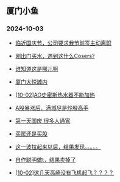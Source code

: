 ## 厦门小鱼 
### 2024-10-03

+ [临近国庆节，公司要求我节前签主动离职](http://bbs.xmfish.com/read-htm-tid-18248338.html)

+ [刚出门买水，遇到这什么Cosers?](http://bbs.xmfish.com/read-htm-tid-18248333.html)

+ [谁知道这是哪儿啊](http://bbs.xmfish.com/read-htm-tid-18248274.html)

+ [厦门大悦城内](http://bbs.xmfish.com/read-htm-tid-18248324.html)

+ [[10-02]AO史密斯热水器不能加热](http://bbs.xmfish.com/read-htm-tid-18248271.html)

+ [A股暴涨后，满城尽是炒股高手](http://bbs.xmfish.com/read-htm-tid-18248331.html)

+ [第一天国庆 很多人通宵](http://bbs.xmfish.com/read-htm-tid-18248277.html)

+ [买房还是买股](http://bbs.xmfish.com/read-htm-tid-18248328.html)

+ [这一波拉起来以后，结果发现。。。。。](http://bbs.xmfish.com/read-htm-tid-18248268.html)

+ [自作聪明做t，结果卖掉了](http://bbs.xmfish.com/read-htm-tid-18248327.html)

+ [[10-02]这几天高崎没有飞机起飞？？？？](http://bbs.xmfish.com/read-htm-tid-18248332.html)

